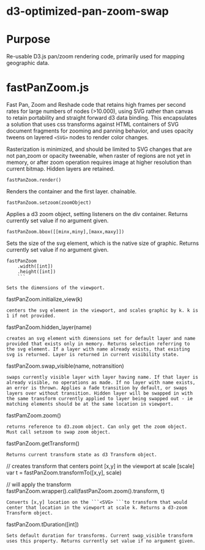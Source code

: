 # d3-optimized-pan-zoom-swap

# Purpose

Re-usable D3.js pan/zoom rendering code, primarily used for mapping geographic data.

# fastPanZoom.js

Fast Pan, Zoom and Reshade code that retains high frames per second rates for large numbers of nodes (>10.000), using SVG rather than canvas to retain portability and straight forward d3 data binding. This encapsulates a solution that uses css transforms against HTML containers of SVG document fragments for zooming and panning behavior, and uses opacity tweens on layered ```<SVG>``` nodes to render color changes. 

Rasterization is minimized, and should be limited to SVG changes that are not pan,zoom or opacity tweenable, when raster of regions are not yet in memory, or after zoom operation requires image at higher resolution than current bitmap. Hidden layers are retained.

```
fastPanZoom.render()
```

Renders the container and the first layer. chainable. 

```
fastPanZoom.setzoom(zoomObject)
```

Applies a d3 zoom object, setting listeners on the div container. Returns currently set value if no argument given.

```
fastPanZoom.bbox([[minx,miny],[maxx,maxy]])
```

Sets the size of the svg element, which is the native size of graphic. Returns currently set value if no argument given.

```
fastPanZoom
    .width([int])
    .height([int])
    ```

Sets the dimensions of the viewport.
```
  fastPanZoom.initialize_view(k)
```
centers the svg element in the viewport, and scales graphic by k. k is 1 if not provided.
```
  fastPanZoom.hidden_layer(name)
```
creates an svg element with dimensions set for default layer and name provided that exists only in memory. Returns selection referring to the svg element. If a layer with name already exists, that existing svg is returned. Layer is returned in current visibility state.
```
  fastPanZoom.swap_visible(name, notransition)
```
swaps currently visible layer with layer having name. If that layer is already visible, no operations as made. If no layer with name exists, an error is thrown. Applies a fade transition by default, or swaps layers over without transition. Hidden layer will be swapped in with the same transform currently applied to layer being swapped out - ie matching elements should be at the same location in viewport.

```
  fastPamZoom.zoom()
```
returns reference to d3.zoom object. Can only get the zoom object. Must call setzoom to swap zoom object.

```
fastPanZoom.getTransform()
```
Returns current transform state as d3 Transform object.

```
// creates transform that centers point [x,y] in the viewport at scale [scale]
var t = fastPanZoom.transformTo([x,y], scale)

// will apply the transform
fastPanZoom.wrapper().call(fastPanZoom.zoom().transform, t)
```
Converts [x,y] location on the ```<SVG> ```to transform that would center that location in the viewport at scale k. Returns a d3-zoom Transform object.

```
fastPanZoom.tDuration([int])
```
Sets default duration for transforms. Current swap_visible transform uses this property. Returns currently set value if no argument given.


